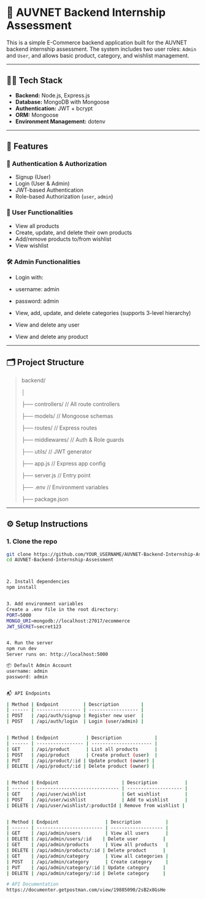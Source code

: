 # 🛒 AUVNET Backend Internship Assessment

This is a simple E-Commerce backend application built for the AUVNET backend internship assessment. The system includes two user roles: `Admin` and `User`, and allows basic product, category, and wishlist management.

---

## 🧑‍💻 Tech Stack

- **Backend:** Node.js, Express.js
- **Database:** MongoDB with Mongoose
- **Authentication:** JWT + bcrypt
- **ORM:** Mongoose
- **Environment Management:** dotenv

---

## 🚀 Features

### 🔐 Authentication & Authorization

- Signup (User)
- Login (User & Admin)
- JWT-based Authentication
- Role-based Authorization (`user`, `admin`)

### 👤 User Functionalities

- View all products
- Create, update, and delete their own products
- Add/remove products to/from wishlist
- View wishlist

### 🛠️ Admin Functionalities

- Login with:
- username: admin
- password: admin

- View, add, update, and delete categories (supports 3-level hierarchy)
- View and delete any user
- View and delete any product

---

## 🗂️ Project Structure
> backend/
> 
> │
> 
> ├── controllers/ // All route controllers
> 
> ├── models/ // Mongoose schemas
> 
> ├── routes/ // Express routes
> 
> ├── middlewares/ // Auth & Role guards
> 
> ├── utils/ // JWT generator
> 
> ├── app.js // Express app config
> 
> ├── server.js // Entry point
> 
> ├── .env // Environment variables
> 
> ├── package.json


---

## ⚙️ Setup Instructions

### 1. Clone the repo

```bash
git clone https://github.com/YOUR_USERNAME/AUVNET-Backend-Internship-Assessment.git
cd AUVNET-Backend-Internship-Assessment



2. Install dependencies
npm install


3. Add environment variables
Create a .env file in the root directory:
PORT=5000
MONGO_URI=mongodb://localhost:27017/ecommerce
JWT_SECRET=secret123


4. Run the server
npm run dev
Server runs on: http://localhost:5000

📦 Default Admin Account
username: admin
password: admin


📬 API Endpoints

| Method | Endpoint         | Description        |
| ------ | ---------------- | ------------------ |
| POST   | /api/auth/signup | Register new user  |
| POST   | /api/auth/login  | Login (user/admin) |


| Method | Endpoint          | Description            |
| ------ | ----------------- | ---------------------- |
| GET    | /api/product      | List all products      |
| POST   | /api/product      | Create product (user)  |
| PUT    | /api/product/:id | Update product (owner) |
| DELETE | /api/product/:id | Delete product (owner) |


| Method | Endpoint                       | Description          |
| ------ | ------------------------------ | -------------------- |
| GET    | /api/user/wishlist             | Get wishlist         |
| POST   | /api/user/wishlist             | Add to wishlist      |
| DELETE | /api/user/wishlist/:productId | Remove from wishlist |


| Method | Endpoint                 | Description         |
| ------ | ------------------------ | ------------------- |
| GET    | /api/admin/users         | View all users      |
| DELETE | /api/admin/users/:id    | Delete user         |
| GET    | /api/admin/products      | View all products   |
| DELETE | /api/admin/products/:id | Delete product      |
| GET    | /api/admin/category      | View all categories |
| POST   | /api/admin/category      | Create category     |
| PUT    | /api/admin/category/:id | Update category     |
| DELETE | /api/admin/category/:id | Delete category     |

# API Documentation
https://documenter.getpostman.com/view/19885090/2sB2x8GsHe